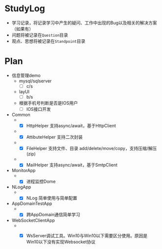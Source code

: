 # StudyLog
+ 学习记录，将记录学习中产生的疑问、工作中出现的Bug以及相关的解决方案（如果有）
+ 问题将被记录在`Question`目录
+ 观点、思想将被记录在`Standpoint`目录

# Plan
+ 信息管理demo  
  + mysql/sqlserver
    - [ ] c/s  
  + layUI  
    - [ ] b/s
  + 根据手机号判断是否是IOS用户
    - [ ] IOS接口开发
+ Common
  + - [x] HttpHelper  支持async/await，基于HttpClient
  + - [x] AttibuteHelper 支持二次封装
  + - [x] FileHelper 支持文件、目录 add/delete/move/copy，支持压缩/解压(zip)
  + - [x] MailHelper 支持async/await，基于SmtpClient
+ MonitorApp
  + - [x] 进程监控Dome
+ NLogApp
  + - [x] NLog 简单使用与简单配置
+ AppDomainTestApp
  + - [x] 跨AppDomain通信简单学习
+ WebSocketClientApp
  + - [x] WsServer调试工具。Win10与Win10以下需要区分使用。原因是Win10以下没有实现Websocket协议
  
